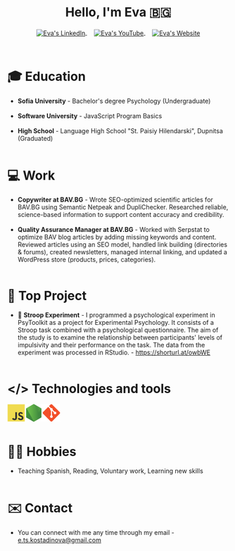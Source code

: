 <h1 align="center">Hello, I'm Eva 🇧🇬</h1>
<p align="center">
  <a href="https://www.linkedin.com/in/eva-kostadinova/">
    <img align="center" alt="Eva's LinkedIn" width="30px" src="https://github.com/gauravghongde/social-icons/blob/master/PNG/Color/LinkedIN.png" />
  </a> &nbsp;&nbsp;&nbsp;
  <a href="https://www.youtube.com/@evakostadinova1090">
    <img align="center" alt="Eva's YouTube" width="32px" src="https://github.com/user-attachments/assets/d86488e9-babe-485a-b5cd-3f4a0d1a25db" />
  </a> &nbsp;&nbsp;&nbsp;
  <a href="https://evakostadinova.alle.bg/">
    <img align="center" alt="Eva's Website" width="30px" src="https://github.com/user-attachments/assets/3d10b2fb-75b0-4444-85db-8b4954e3f3be" />
  </a>
</p><br>

# 🎓 Education
- **Sofia University** - Bachelor's degree Psychology (Undergraduate)<br><br>
- **Software University** - JavaScript Program Basics <br><br>
- **High School** - Language High School "St. Paisiy Hilendarski", Dupnitsa (Graduated)<br><br>

# 💻 Work
- **Copywriter at BAV.BG** - Wrote SEO-optimized scientific articles for BAV.BG using Semantic Netpeak and DupliChecker. Researched reliable, science-based information to support content accuracy and credibility. <br><br>
- **Quality Assurance Manager at BAV.BG** - Worked with Serpstat to optimize BAV blog articles by adding missing keywords and content. Reviewed articles using an SEO model, handled link building (directories & forums), created newsletters, managed internal linking, and updated a WordPress store (products, prices, categories). <br><br>

# 🚀 Top Project
- 💬 **Stroop Experiment** - I programmed a psychological experiment in PsyToolkit as a project for Experimental Psychology. It consists of a Stroop task combined with a psychological questionnaire. The aim of the study is to examine the relationship between participants' levels of impulsivity and their performance on the task. The data from the experiment was processed in RStudio. - https://shorturl.at/owbWE <br><br> 

# </> Technologies and tools
<img align="left" alt="javascript" width="40px" src="https://github.com/devicons/devicon/blob/master/icons/javascript/javascript-original.svg" />
<img align="left" alt="nodejs" width="40px" src="https://github.com/devicons/devicon/blob/master/icons/nodejs/nodejs-original.svg" />
<img align="left" alt="git" width="40px" src="https://github.com/devicons/devicon/blob/master/icons/git/git-original.svg" /><br><br>
<br>

# 🏋️‍♂️ Hobbies
- Teaching Spanish, Reading, Voluntary work, Learning new skills<br><br>

# ✉️ Contact
- You can connect with me any time through my email - e.ts.kostadinova@gmail.com

<!--
**EvaKostadinova/EvaKostadinova** is a ✨ _special_ ✨ repository because its `README.md` (this file) appears on your GitHub profile.

Here are some ideas to get you started:

- 🔭 I’m currently working on ...
- 🌱 I’m currently learning ...
- 👯 I’m looking to collaborate on ...
- 🤔 I’m looking for help with ...
- 💬 Ask me about ...
- 📫 How to reach me: ...
- 😄 Pronouns: ...
- ⚡ Fun fact: ...
-->
